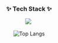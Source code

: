 <h3 align="center">✨ Tech Stack ✨</h3>
<div align="center">
  <img src="https://img.shields.io/badge/react-20232a.svg?style=for-the-badge&logo=react&logoColor=61DAFB" />&nbsp

  ![Top Langs](https://github-readme-stats.vercel.app/api/top-langs/?username=anuraghazra&layout=compact)



